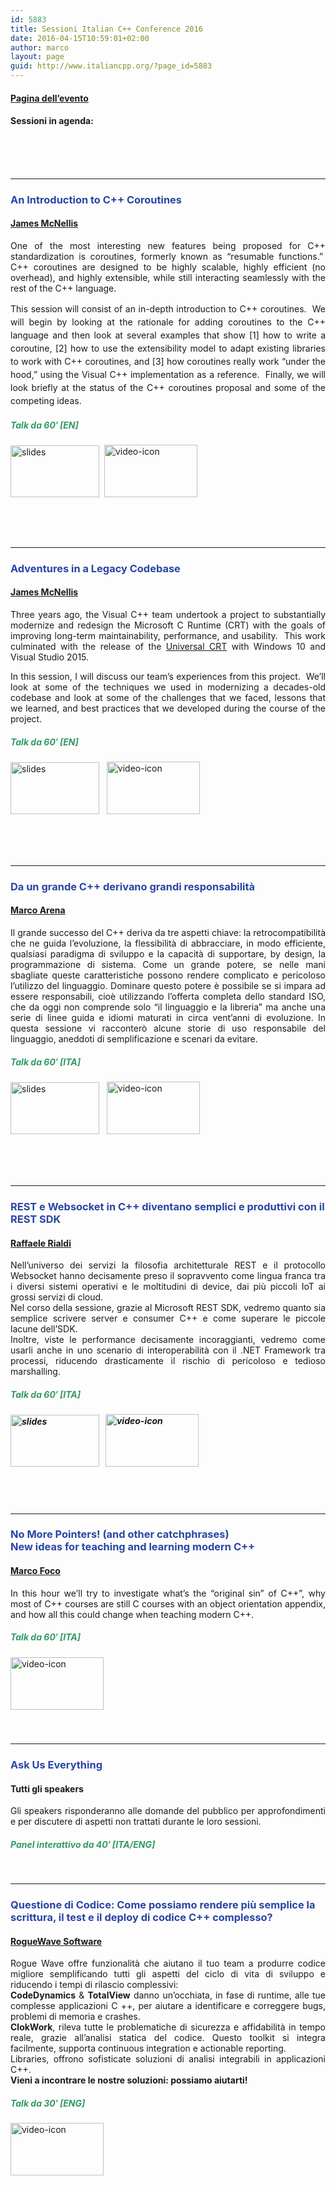 ```yaml
---
id: 5883
title: Sessioni Italian C++ Conference 2016
date: 2016-04-15T10:59:01+02:00
author: marco
layout: page
guid: http://www.italiancpp.org/?page_id=5883
---
```

#### <a href="http://www.italiancpp.org/event/conference-2016/" target="_blank">Pagina dell&#8217;evento</a>

#### Sessioni in agenda:

<span style="color: #ffffff;"> </span>  
<a id="resumable"></a>  
<span style="color: #ffffff;"> </span>

* * *

### 

### <span style="color: #2945a4;">An Introduction to C++ Coroutines</span>

#### <a href="http://www.italiancpp.org/speakers#james" target="_blank">James McNellis</a>

<p style="text-align: justify;">
  One of the most interesting new features being proposed for C++ standardization is coroutines, formerly known as “resumable functions.”  C++ coroutines are designed to be highly scalable, highly efficient (no overhead), and highly extensible, while still interacting seamlessly with the rest of the C++ language.
</p>

<p style="text-align: justify;">
  <span style="line-height: 1.5;">This session will consist of an in-depth introduction to C++ coroutines.  We will begin by looking at the rationale for adding coroutines to the C++ language and then look at several examples that show [1] how to write a coroutine, [2] how to use the extensibility model to adapt existing libraries to work with C++ coroutines, and [3] how coroutines really work “under the hood,” using the Visual C++ implementation as a reference.  Finally, we will look briefly at the status of the C++ coroutines proposal and some of the competing ideas.</span>
</p>

<h5 style="text-align: justify;">
  <span style="color: #339966;"><strong>Talk da 60&#8242; [EN]</strong></span>
</h5>

<a href="http://www.italiancpp.org/wp-content/uploads/2016/05/James-McNellis-Introduction-to-C-Coroutines.pdf" target="_blank"><img loading="lazy" class="alignnone wp-image-3669 size-full" src="http://www.italiancpp.org/wp-content/uploads/2014/10/slides_icon-e1423585085875.png" alt="slides" width="142" height="83" /></a>  <a href="https://www.youtube.com/watch?v=71SgFjQn4Aw" target="_blank"><img loading="lazy" class="alignnone wp-image-5060" src="http://www.italiancpp.org/wp-content/uploads/2015/05/video-icon.png" alt="video-icon" width="149" height="84" srcset="http://192.168.64.2/wordpress/wp-content/uploads/2015/05/video-icon.png 456w, http://192.168.64.2/wordpress/wp-content/uploads/2015/05/video-icon-300x169.png 300w, http://192.168.64.2/wordpress/wp-content/uploads/2015/05/video-icon-250x141.png 250w" sizes="(max-width: 149px) 100vw, 149px" /></a>

<h5 style="text-align: justify;">
  <a id="crt"></a><br /> <span style="color: #ffffff;"> </span>
</h5>

* * *

### 

### <span style="color: #2945a4;">Adventures in a Legacy Codebase</span>

#### <a href="http://www.italiancpp.org/speakers#james" target="_blank">James McNellis</a>

<p style="text-align: justify;">
  Three years ago, the Visual C++ team undertook a project to substantially modernize and redesign the Microsoft C Runtime (CRT) with the goals of improving long-term maintainability, performance, and usability.  This work culminated with the release of the <a href="https://blogs.msdn.microsoft.com/vcblog/2015/03/03/introducing-the-universal-crt/" target="_blank">Universal CRT</a> with Windows 10 and Visual Studio 2015.
</p>

<p style="text-align: justify;">
  In this session, I will discuss our team’s experiences from this project.  We’ll look at some of the techniques we used in modernizing a decades-old codebase and look at some of the challenges that we faced, lessons that we learned, and best practices that we developed during the course of the project.
</p>

##### <span style="color: #339966;">Talk da 60&#8242; [EN]</span>

<a href="http://www.italiancpp.org/wp-content/uploads/2016/05/James-McNellis-Adventures-in-a-Legacy-Codebase.pdf" target="_blank"><img loading="lazy" class="alignnone wp-image-3669 size-full" src="http://www.italiancpp.org/wp-content/uploads/2014/10/slides_icon-e1423585085875.png" alt="slides" width="142" height="83" /></a>   <a href="https://www.youtube.com/watch?v=v5P-Gq5yuAE" target="_blank"><img loading="lazy" class="alignnone wp-image-5060" src="http://www.italiancpp.org/wp-content/uploads/2015/05/video-icon.png" alt="video-icon" width="149" height="84" srcset="http://192.168.64.2/wordpress/wp-content/uploads/2015/05/video-icon.png 456w, http://192.168.64.2/wordpress/wp-content/uploads/2015/05/video-icon-300x169.png 300w, http://192.168.64.2/wordpress/wp-content/uploads/2015/05/video-icon-250x141.png 250w" sizes="(max-width: 149px) 100vw, 149px" /></a>

<span style="color: #ffffff;"> </span>  
<a id="responsibility"></a>  
<span style="color: #ffffff;"> </span>

* * *

### 

### <span style="color: #2945a4;">Da un grande C++ derivano grandi responsabilità<br /> </span>

#### <a href="http://www.italiancpp.org/speakers#marco-arena" target="_blank">Marco Arena</a>

<p style="text-align: justify;">
  Il grande successo del C++ deriva da tre aspetti chiave: la retrocompatibilità che ne guida l&#8217;evoluzione, la flessibilità di abbracciare, in modo efficiente, qualsiasi paradigma di sviluppo e la capacità di supportare, by design, la programmazione di sistema. Come un grande potere, se nelle mani sbagliate queste caratteristiche possono rendere complicato e pericoloso l&#8217;utilizzo del linguaggio. Dominare questo potere è possibile se si impara ad essere responsabili, cioè utilizzando l&#8217;offerta completa dello standard ISO, che da oggi non comprende solo &#8220;il linguaggio e la libreria&#8221; ma anche una serie di linee guida e idiomi maturati in circa vent&#8217;anni di evoluzione. In questa sessione vi racconterò alcune storie di uso responsabile del linguaggio, aneddoti di semplificazione e scenari da evitare.
</p>

<h5 style="text-align: justify;">
  <span style="color: #339966;"><strong>Talk da 60&#8242; [ITA]</strong></span>
</h5>

<a href="http://www.italiancpp.org/wp-content/uploads/2016/05/Marco-Arena-With-great-C-comes-great-responsibility.pdf" target="_blank"><img loading="lazy" class="alignnone wp-image-3669 size-full" src="http://www.italiancpp.org/wp-content/uploads/2014/10/slides_icon-e1423585085875.png" alt="slides" width="142" height="83" /></a>   <a href="https://www.youtube.com/watch?v=GuNSstZevr4" target="_blank"><img loading="lazy" class="alignnone wp-image-5060" src="http://www.italiancpp.org/wp-content/uploads/2015/05/video-icon.png" alt="video-icon" width="149" height="84" srcset="http://192.168.64.2/wordpress/wp-content/uploads/2015/05/video-icon.png 456w, http://192.168.64.2/wordpress/wp-content/uploads/2015/05/video-icon-300x169.png 300w, http://192.168.64.2/wordpress/wp-content/uploads/2015/05/video-icon-250x141.png 250w" sizes="(max-width: 149px) 100vw, 149px" /></a>

<span style="color: #ffffff;"> </span>  
<a id="rest"></a>  
<span style="color: #ffffff;"> </span>

* * *

### 

### <span style="color: #2945a4;">REST e Websocket in C++ diventano semplici e produttivi con il REST SDK</span>

#### <a href="http://www.italiancpp.org/speakers#raf" target="_blank">Raffaele Rialdi</a>

<p style="text-align: justify;">
  Nell&#8217;universo dei servizi la filosofia architetturale REST e il protocollo Websocket hanno decisamente preso il sopravvento come lingua franca tra i diversi sistemi operativi e le moltitudini di device, dai più piccoli IoT ai grossi servizi di cloud.<br /> Nel corso della sessione, grazie al Microsoft REST SDK, vedremo quanto sia semplice scrivere server e consumer C++ e come superare le piccole lacune dell&#8217;SDK.<br /> Inoltre, viste le performance decisamente incoraggianti, vedremo come usarli anche in uno scenario di interoperabilità con il .NET Framework tra processi, riducendo drasticamente il rischio di pericoloso e tedioso marshalling.
</p>

##### <span style="color: #339966;">Talk da 60&#8242; [ITA]</span>

##### <a href="http://www.slideshare.net/RaffaeleRialdi/rest-sdk-62135737" target="_blank"><img loading="lazy" class="alignnone wp-image-3669 size-full" src="http://www.italiancpp.org/wp-content/uploads/2014/10/slides_icon-e1423585085875.png" alt="slides" width="142" height="83" /></a>   <a href="https://www.youtube.com/watch?v=lCTrHjXQLrE" target="_blank"><img loading="lazy" class="alignnone wp-image-5060" src="http://www.italiancpp.org/wp-content/uploads/2015/05/video-icon.png" alt="video-icon" width="149" height="84" srcset="http://192.168.64.2/wordpress/wp-content/uploads/2015/05/video-icon.png 456w, http://192.168.64.2/wordpress/wp-content/uploads/2015/05/video-icon-300x169.png 300w, http://192.168.64.2/wordpress/wp-content/uploads/2015/05/video-icon-250x141.png 250w" sizes="(max-width: 149px) 100vw, 149px" /></a>  
<a id="teaching"></a>  
<span style="color: #ffffff;"> </span>

* * *

### 

### <span style="color: #2945a4;">No More Pointers! (and other catchphrases)<br /> New ideas for teaching and learning modern C++ </span>

#### <a href="http://www.italiancpp.org/speakers#marco-foco" target="_blank">Marco Foco</a>

<p style="text-align: justify;">
  In this hour we&#8217;ll try to investigate what&#8217;s the &#8220;original sin&#8221; of C++&#8221;, why most of C++ courses are still C courses with an object orientation appendix, and how all this could change when teaching modern C++.
</p>

##### <span style="color: #339966;">Talk da 60&#8242; [ITA]</span>

<a href="https://www.youtube.com/watch?v=z0IMpyRxrn4" target="_blank"><img loading="lazy" class="alignnone wp-image-5060" src="http://www.italiancpp.org/wp-content/uploads/2015/05/video-icon.png" alt="video-icon" width="149" height="84" srcset="http://192.168.64.2/wordpress/wp-content/uploads/2015/05/video-icon.png 456w, http://192.168.64.2/wordpress/wp-content/uploads/2015/05/video-icon-300x169.png 300w, http://192.168.64.2/wordpress/wp-content/uploads/2015/05/video-icon-250x141.png 250w" sizes="(max-width: 149px) 100vw, 149px" /></a>

##### <a id="panel"></a>  
<span style="color: #ffffff;"> </span>

* * *

### 

### <span style="color: #2945a4;">Ask Us Everything<br /> </span>

#### Tutti gli speakers

<p style="text-align: justify;">
  Gli speakers risponderanno alle domande del pubblico per approfondimenti e per discutere di aspetti non trattati durante le loro sessioni.
</p>

##### <span style="color: #339966;">Panel interattivo da 40&#8242; [ITA/ENG]</span>

##### <a id="roguewave"></a>  
<span style="color: #ffffff;"> </span>

* * *

### 

### <span style="color: #2945a4;">Questione di Codice: Come possiamo rendere più semplice la scrittura, il test e il deploy di codice C++ complesso?</span>

#### [RogueWave Software](http://www.roguewave.com/)

<p style="text-align: justify;">
  Rogue Wave offre funzionalità che aiutano il tuo team a produrre codice migliore semplificando tutti gli aspetti del ciclo di vita di sviluppo e riducendo i tempi di rilascio complessivi:<br /> <strong>CodeDynamics</strong> & <strong>TotalView</strong> danno un’occhiata, in fase di runtime, alle tue complesse applicazioni C ++, per aiutare a identificare e correggere bugs, problemi di memoria e crashes.<br /> <strong>ClokWork</strong>, rileva tutte le problematiche di sicurezza e affidabilità in tempo reale, grazie all&#8217;analisi statica del codice. Questo toolkit si integra facilmente, supporta continuous integration e actionable reporting.<br /> Libraries, offrono sofisticate soluzioni di analisi integrabili in applicazioni C++.<br /> <strong>Vieni a incontrare le nostre soluzioni: possiamo aiutarti!</strong>
</p>

##### <span style="color: #339966;">Talk da 30&#8242; [ENG]</span>

<a href="https://www.youtube.com/watch?v=F5GJEU3HTq0" target="_blank"><img loading="lazy" class="alignnone wp-image-5060" src="http://www.italiancpp.org/wp-content/uploads/2015/05/video-icon.png" alt="video-icon" width="149" height="84" srcset="http://192.168.64.2/wordpress/wp-content/uploads/2015/05/video-icon.png 456w, http://192.168.64.2/wordpress/wp-content/uploads/2015/05/video-icon-300x169.png 300w, http://192.168.64.2/wordpress/wp-content/uploads/2015/05/video-icon-250x141.png 250w" sizes="(max-width: 149px) 100vw, 149px" /></a>